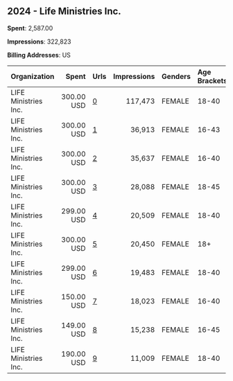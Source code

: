 ## 2024 - Life Ministries Inc. 
**Spent**: 2,587.00

**Impressions**: 322,823

**Billing Addresses**: US

|Organization|Spent|Urls|Impressions|Genders|Age Brackets|Country Codes|
|:---|---:|:---|---:|:---|:---|:---|
|LIFE Ministries Inc.|300.00 USD|[0](https://www.snap.com/political-ads/asset/f1e00e3a9399835d5cdb30f4f8558001761ab306826ea7aea70e8884531392b7?mediaType=mp4)|117,473|FEMALE|18-40|united states|
|LIFE Ministries Inc.|300.00 USD|[1](https://www.snap.com/political-ads/asset/c706595ff842a36edb866525dc8db65ae8db14e588ac3fb3bcfa7c9850a2b498?mediaType=mp4)|36,913|FEMALE|16-43|united states|
|LIFE Ministries Inc.|300.00 USD|[2](https://www.snap.com/political-ads/asset/4108c1596206226e84b774f685c439e85acac8c994b8bc3b20b307fdb3cce88a?mediaType=mp4)|35,637|FEMALE|16-40|united states|
|LIFE Ministries Inc.|300.00 USD|[3](https://www.snap.com/political-ads/asset/632595d2a62e2bda5c5c200533fcedabff6b383b3f9b7b8e2af470abeb82f37b?mediaType=mp4)|28,088|FEMALE|18-45|united states|
|LIFE Ministries Inc.|299.00 USD|[4](https://www.snap.com/political-ads/asset/973a250bf33aa8b38400ac979313f616bb9f680cef79ab1888ad28edbfbee61a?mediaType=mp4)|20,509|FEMALE|18-40|united states|
|LIFE Ministries Inc.|300.00 USD|[5](https://www.snap.com/political-ads/asset/d93233808e953f5af100748d9c0ad1ede04b0345dd98fcabe08fab940f1b86b2?mediaType=mp4)|20,450|FEMALE|18+|united states|
|LIFE Ministries Inc.|299.00 USD|[6](https://www.snap.com/political-ads/asset/9bc5dfdc8e910e71487c41844bfe7f85cd166e66b735631ad227aaac36546cdf?mediaType=mp4)|19,483|FEMALE|18-40|united states|
|LIFE Ministries Inc.|150.00 USD|[7](https://www.snap.com/political-ads/asset/fbf86bd171fded3f4afd58895f6075e907ca977c37f21c576692b686fde96615?mediaType=mp4)|18,023|FEMALE|16-40|united states|
|LIFE Ministries Inc.|149.00 USD|[8](https://www.snap.com/political-ads/asset/a1fa3894564437abe8273cf47ca3789ff91b27da0e6d67a74b8d589b0b7b5229?mediaType=mp4)|15,238|FEMALE|16-45|united states|
|LIFE Ministries Inc.|190.00 USD|[9](https://www.snap.com/political-ads/asset/cdbc68f990b9650b3c1e01bb76ce41c68428d7866430d6429a39526aef41487b?mediaType=mp4)|11,009|FEMALE|18-40|united states|
